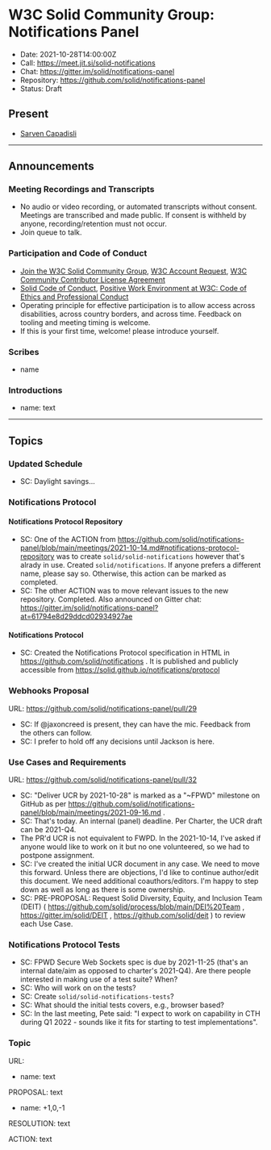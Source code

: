 # W3C Solid Community Group: Notifications Panel

* Date: 2021-10-28T14:00:00Z
* Call: https://meet.jit.si/solid-notifications
* Chat: https://gitter.im/solid/notifications-panel
* Repository: https://github.com/solid/notifications-panel
* Status: Draft


## Present
* [Sarven Capadisli](https://csarven.ca/#i)

---

## Announcements

### Meeting Recordings and Transcripts
* No audio or video recording, or automated transcripts without consent. Meetings are transcribed and made public. If consent is withheld by anyone, recording/retention must not occur.
* Join queue to talk.


### Participation and Code of Conduct
* [Join the W3C Solid Community Group](https://www.w3.org/community/solid/join), [W3C Account Request](http://www.w3.org/accounts/request), [W3C Community Contributor License Agreement](https://www.w3.org/community/about/agreements/cla/)
* [Solid Code of Conduct](https://github.com/solid/process/blob/main/code-of-conduct.md), [Positive Work Environment at W3C: Code of Ethics and Professional Conduct](https://www.w3.org/Consortium/cepc/)
* Operating principle for effective participation is to allow access across disabilities, across country borders, and across time. Feedback on tooling and meeting timing is welcome.
* If this is your first time, welcome! please introduce yourself.


### Scribes
* name


### Introductions
* name: text

---

## Topics

### Updated Schedule
* SC: Daylight savings...

### Notifications Protocol

#### Notifications Protocol Repository
* SC: One of the ACTION from https://github.com/solid/notifications-panel/blob/main/meetings/2021-10-14.md#notifications-protocol-repository was to create `solid/solid-notifications` however that's alrady in use. Created `solid/notifications`. If anyone prefers a different name, please say so. Otherwise, this action can be marked as completed.
* SC: The other ACTION was to move relevant issues to the new repository. Completed. Also announced on Gitter chat: https://gitter.im/solid/notifications-panel?at=61794e8d29ddcd02934927ae

#### Notifications Protocol
* SC: Created the Notifications Protocol specification in HTML in https://github.com/solid/notifications . It is published and publicly accessible from https://solid.github.io/notifications/protocol


### Webhooks Proposal
URL: https://github.com/solid/notifications-panel/pull/29

* SC: If @jaxoncreed is present, they can have the mic. Feedback from the others can follow.
* SC: I prefer to hold off any decisions until Jackson is here.


### Use Cases and Requirements
URL: https://github.com/solid/notifications-panel/pull/32

* SC: "Deliver UCR by 2021-10-28" is marked as a "~FPWD" milestone on GitHub as per https://github.com/solid/notifications-panel/blob/main/meetings/2021-09-16.md .
* SC: That's today. An internal (panel) deadline. Per Charter, the UCR draft can be 2021-Q4.
* The PR'd UCR is not equivalent to FWPD. In the 2021-10-14, I've asked if anyone would like to work on it but no one volunteered, so we had to postpone assignment.
* SC: I've created the initial UCR document in any case. We need to move this forward. Unless there are objections, I'd like to continue author/edit this document. We need additional coauthors/editors. I'm happy to step down as well as long as there is some ownership.
* SC: PRE-PROPOSAL: Request Solid Diversity, Equity, and Inclusion Team (DEIT) ( https://github.com/solid/process/blob/main/DEI%20Team , https://gitter.im/solid/DEIT , https://github.com/solid/deit ) to review each Use Case.

### Notifications Protocol Tests
* SC: FPWD Secure Web Sockets spec is due by 2021-11-25 (that's an internal date/aim as opposed to charter's 2021-Q4). Are there people interested in making use of a test suite? When?
* SC: Who will work on on the tests?
* SC: Create `solid/solid-notifications-tests`?
* SC: What should the initial tests covers, e.g., browser based?
* SC: In the last meeting, Pete said: "I expect to work on capability in CTH during Q1 2022 - sounds like it fits for starting to test implementations".


### Topic
URL:

* name: text

PROPOSAL: text
* name: +1,0,-1

RESOLUTION: text

ACTION: text
